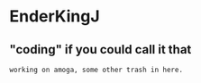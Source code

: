 # EnderKingJ
## "coding" if you could call it that
``
working on amoga, some other trash in here.
``

